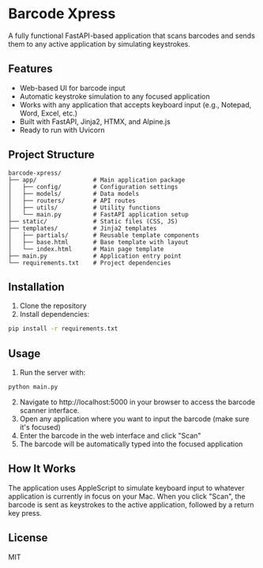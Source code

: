 # Barcode Xpress

A fully functional FastAPI-based application that scans barcodes and sends them to any active application by simulating keystrokes.

## Features

- Web-based UI for barcode input
- Automatic keystroke simulation to any focused application
- Works with any application that accepts keyboard input (e.g., Notepad, Word, Excel, etc.)
- Built with FastAPI, Jinja2, HTMX, and Alpine.js
- Ready to run with Uvicorn

## Project Structure

```
barcode-xpress/
├── app/                # Main application package
│   ├── config/         # Configuration settings
│   ├── models/         # Data models
│   ├── routers/        # API routes
│   ├── utils/          # Utility functions
│   └── main.py         # FastAPI application setup
├── static/             # Static files (CSS, JS)
├── templates/          # Jinja2 templates
│   ├── partials/       # Reusable template components
│   ├── base.html       # Base template with layout
│   └── index.html      # Main page template
├── main.py             # Application entry point
└── requirements.txt    # Project dependencies
```

## Installation

1. Clone the repository
2. Install dependencies:

```bash
pip install -r requirements.txt
```

## Usage

1. Run the server with:

```bash
python main.py
```

2. Navigate to http://localhost:5000 in your browser to access the barcode scanner interface.
3. Open any application where you want to input the barcode (make sure it's focused)
4. Enter the barcode in the web interface and click "Scan"
5. The barcode will be automatically typed into the focused application

## How It Works

The application uses AppleScript to simulate keyboard input to whatever application is currently in focus on your Mac. When you click "Scan", the barcode is sent as keystrokes to the active application, followed by a return key press.

## License

MIT

